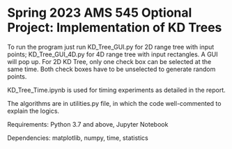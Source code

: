 # Spring 2023 AMS 545 Optional Project: Implementation of KD Trees

To run the program just run KD_Tree_GUI.py for 2D range tree with input points; KD_Tree_GUI_4D.py for 4D range tree with input rectangles. A GUI will pop up. 
For 2D KD Tree, only one check box can be selected at the same time. Both check boxes have to be unselected to generate random points.

KD_Tree_Time.ipynb is used for timing experiments as detailed in the report. 

The algorithms are in utilities.py file, in which the code well-commented to explain the logics. 

Requirements: Python 3.7 and above, Jupyter Notebook

Dependencies: matplotlib, numpy, time, statistics

